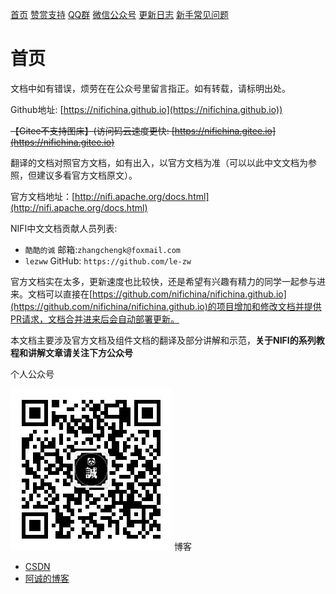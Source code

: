 [首页](./README.md) [赞赏支持](./index/donate.md) [QQ群](./index/qq.md) [微信公众号](./index/wechat.md) [更新日志](./index/updateLog.md) [新手常见问题](./index/newQuestions.md)

# 首页

文档中如有错误，烦劳在在公众号里留言指正。如有转载，请标明出处。

Github地址: [https://nifichina.github.io](https://nifichina.github.io))

~~【Gitee不支持图床】(访问码云速度更快: [https://nifichina.gitee.io](https://nifichina.gitee.io)~~  

翻译的文档对照官方文档，如有出入，以官方文档为准（可以以此中文文档为参照，但建议多看官方文档原文）。

官方文档地址：[http://nifi.apache.org/docs.html](http://nifi.apache.org/docs.html)

NIFI中文文档贡献人员列表:

- `酷酷的诚` 邮箱:`zhangchengk@foxmail.com`
- `lezww` GitHub: `https://github.com/le-zw`

官方文档实在太多，更新速度也比较快，还是希望有兴趣有精力的同学一起参与进来。文档可以直接在[https://github.com/nifichina/nifichina.github.io](https://github.com/nifichina/nifichina.github.io)的项目增加和修改文档并提供PR请求，文档合并进来后会自动部署更新。

本文档主要涉及官方文档及组件文档的翻译及部分讲解和示范，**关于NIFI的系列教程和讲解文章请关注下方公众号**

个人公众号

![](./index/wechat.jpg)
博客

- [CSDN](https://blog.csdn.net/weixin_36048246)
- [阿诚的博客](https://zhangchengk.gitee.io)

